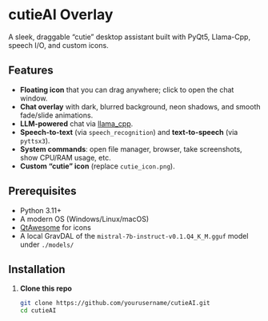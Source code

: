 # cutieAI Overlay

A sleek, draggable “cutie” desktop assistant built with PyQt5, Llama-Cpp, speech I/O, and custom icons.

## Features

- **Floating icon** that you can drag anywhere; click to open the chat window.
- **Chat overlay** with dark, blurred background, neon shadows, and smooth fade/slide animations.
- **LLM-powered** chat via [llama_cpp](https://github.com/ggerganov/llama.cpp).
- **Speech-to-text** (via `speech_recognition`) and **text-to-speech** (via `pyttsx3`).
- **System commands**: open file manager, browser, take screenshots, show CPU/RAM usage, etc.
- **Custom “cutie” icon** (replace `cutie_icon.png`).

## Prerequisites

- Python 3.11+
- A modern OS (Windows/Linux/macOS)
- [QtAwesome](https://github.com/spyder-ide/qtawesome) for icons
- A local GravDAL of the `mistral-7b-instruct-v0.1.Q4_K_M.gguf` model under `./models/`

## Installation

1. **Clone this repo**  
   ```bash
   git clone https://github.com/yourusername/cutieAI.git
   cd cutieAI
